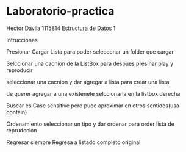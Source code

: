 # Laboratorio-practica
Hector Davila 1115814 Estructura de Datos 1

Intrucciones

Presionar Cargar Lista para poder selecconar un folder que cargar 

Selccionar una cacnion de la ListBox para despues presinar play y reproducir

seleccionar una cacnion y dar agregar a lista para crear una lista 

de querer agregar a una existenete selccionarla en la listbox derecha

Buscar es Case sensitive pero puee aproximar en otros sentidos(usa contain)

Ordenamiento seleccionar un tipo y dar ordenar para order lista de reprudccion

Regresar siempre Regresa a listado completo original
